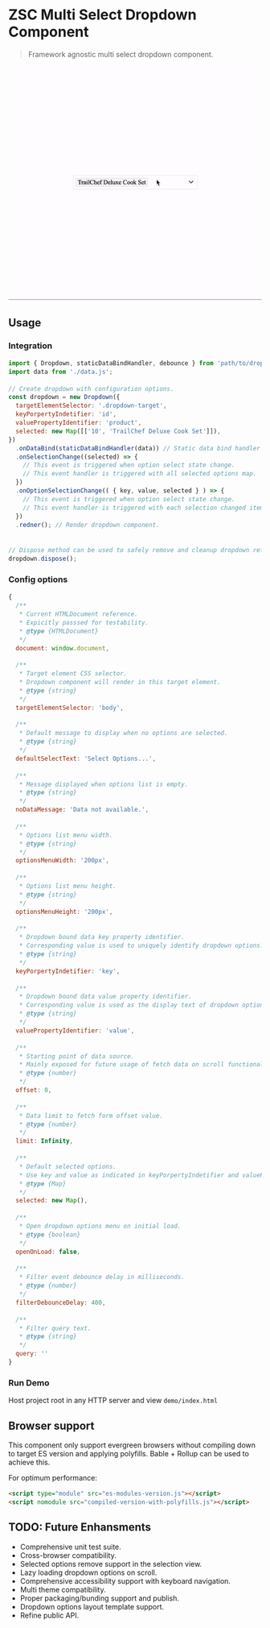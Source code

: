 # ZSC Multi Select Dropdown Component
> Framework agnostic multi select dropdown component.

<img src="https://raw.githubusercontent.com/yohangz/zsc-dropdown/master/usage.gif" alt="Usage Demo">

## Usage

### Integration

```js
import { Dropdown, staticDataBindHandler, debounce } from 'path/to/dropdown';
import data from './data.js';

// Create dropdown with configuration options.
const dropdown = new Dropdown({
  targetElementSelector: '.dropdown-target',
  keyPorpertyIndetifier: 'id',
  valuePropertyIdentifier: 'product',
  selected: new Map([['10', 'TrailChef Deluxe Cook Set']]),
})
  .onDataBind(staticDataBindHandler(data)) // Static data bind handler can be used to directly bind static data sources.
  .onSelectionChange((selected) => {
    // This event is triggered when option select state change.
    // This event handler is triggered with all selected options map.
  })
  .onOptionSelectionChange(( { key, value, selected } ) => {
    // This event is triggered when option select state change.
    // This event handler is triggered with each selection changed items state.
  })
  .redner(); // Render dropdown component.


// Dispose method can be used to safely remove and cleanup dropdown reference.
dropdown.dispose();
```

### Config options

```js
{
  /**
   * Current HTMLDocument reference.
   * Expicitly passsed for testability.
   * @type {HTMLDocument}
   */
  document: window.document,

  /**
   * Target element CSS selector.
   * Dropdown component will render in this target element.
   * @type {string}
   */
  targetElementSelector: 'body',

  /**
   * Default message to display when no options are selected.
   * @type {string}
   */
  defaultSelectText: 'Select Options...',

  /**
   * Message displayed when options list is empty.
   * @type {string}
   */
  noDataMessage: 'Data not available.',

  /**
   * Options list menu width.
   * @type {string}
   */
  optionsMenuWidth: '200px',

  /**
   * Options list menu height.
   * @type {string}
   */
  optionsMenuHeight: '200px',

  /**
   * Dropdown bound data key property identifier.
   * Corresponding value is used to uniquely identify dropdown options.
   * @type {string}
   */
  keyPorpertyIndetifier: 'key',

  /**
   * Dropdown bound data value property identifier.
   * Corresponding value is used as the display text of dropdown options.
   * @type {string}
   */
  valuePropertyIdentifier: 'value',

  /**
   * Starting point of data source.
   * Mainly exposed for future usage of fetch data on scroll functionality.
   * @type {number}
   */
  offset: 0,

  /**
   * Data limit to fetch form offset value.
   * @type {number}
   */
  limit: Infinity,

  /**
   * Default selected options.
   * Use key and value as indicated in keyPorpertyIndetifier and valuePropertyIdentifier properties.
   * @type {Map}
   */
  selected: new Map(),

  /**
   * Open dropdown options menu on initial load.
   * @type {boolean}
   */
  openOnLoad: false,

  /**
   * Filter event debounce delay in milliseconds.
   * @type {number}
   */
  filterDebounceDelay: 400,

  /**
   * Filter query text.
   * @type {string}
   */
  query: ''
}
```

### Run Demo

Host project root in any HTTP server and view `demo/index.html`

## Browser support

This component only support evergreen browsers without compiling down to target ES version and applying polyfills.
Bable + Rollup can be used to achieve this.

For optimum performance:

```html
<script type="module" src="es-modules-version.js"></script>
<script nomodule src="compiled-version-with-polyfills.js"></script>
```

## TODO: Future Enhansments
- Comprehensive unit test suite.
- Cross-browser compatibility.
- Selected options remove support in the selection view.
- Lazy loading dropdown options on scroll.
- Comprehensive accessibility support with keyboard navigation.
- Multi theme compatibility.
- Proper packaging/bunding support and publish.
- Dropdown options layout template support.
- Refine public API.
